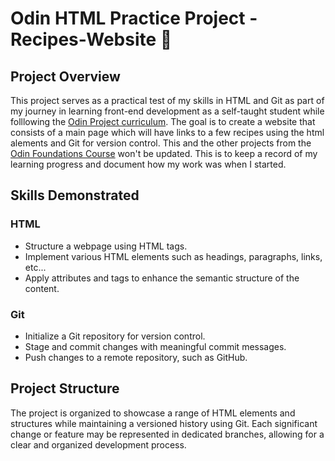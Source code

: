 # Odin HTML Practice Project - Recipes-Website 🍔 
## Project Overview

This project serves as a practical test of my skills in HTML and Git as part of my journey in learning front-end development as a self-taught student while folllowing the  [Odin Project curriculum](https://www.theodinproject.com/dashboard). The goal is to create a website that consists of a main page which will have links to a few recipes using the html alements and Git for version control. This and the other projects from the [Odin Foundations Course](https://www.theodinproject.com/paths/foundations/courses/foundations) won't be updated. This is to keep a record of my learning progress and document how my work was when I started.

## Skills Demonstrated

### HTML
- Structure a webpage using HTML tags.
- Implement various HTML elements such as headings, paragraphs, links, etc...
- Apply attributes and tags to enhance the semantic structure of the content.

### Git
- Initialize a Git repository for version control.
- Stage and commit changes with meaningful commit messages.
- Push changes to a remote repository, such as GitHub.

## Project Structure
The project is organized to showcase a range of HTML elements and structures while maintaining a versioned history using Git. Each significant change or feature may be represented in dedicated branches, allowing for a clear and organized development process.
